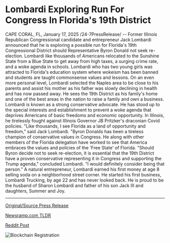 # Lombardi Exploring Run For Congress In Florida's 19th District

CAPE CORAL, FL, January 17, 2025 /24-7PressRelease/ -- Former Illinois Republican Congressional candidate and entrepreneur Jack Lombardi announced that he is exploring a possible run for Florida's 19th Congressional District should Representative Byron Donald not seek re-election. Lombardi like thousands of Americans relocated to the Sunshine State from a Blue State to get away from high taxes, a surging crime rate, and a woke agenda in schools. Lombardi who has two young girls was attracted to Florida's education system where wokeism has been banned and students are taught commonsense values and lessons. On an even more personal level, Lombardi selected the Naples area to be close to his parents and assist his mother as his father was slowly declining in health and has now passed away. He sees the 19th District as his family's home and one of the best areas in the nation to raise a family and own a business.  Lombardi is known as a strong conservative advocate. He has stood up to the special interests and establishment to prevent a woke agenda that deprives Americans of basic freedoms and economic opportunity. In Illinois, he tirelessly fought against Illinois Governor JB Pritzker's draconian Covid policies.  "Like thousands, I see Florida as a land of opportunity and freedom," said Jack Lombardi. "Byron Donalds has been a tireless champion of conservative values in Congress. He along with other members of the Florida delegation have worked to see that America embraces the values and policies of the 'Free State' of Florida.  "Should Byron decide not to seek re-election, it is essential that the 19th District have a proven conservative representing it in Congress and supporting the Trump agenda," concluded Lombardi. "I would definitely consider being that person."  A natural entrepreneur, Lombardi earned his first money at age 8 selling soda on a neighborhood street corner. He started his first business, Lombardi Trucking, by age 22 and has never looked back.   He is proud to be the husband of Sharon Lombardi and father of his son Jack III and daughters, Summer and Joy. 

---

[Original/Source Press Release](https://www.24-7pressrelease.com/press-release/518194/lombardi-exploring-run-for-congress-in-floridas-19th-district)
                    

[Newsramp.com TLDR](https://newsramp.com/curated-news/jack-lombardi-considers-congressional-run-in-florida-s-19th-district/35194fbdc4e245871ad62f4ef3680edd) 

 



[Reddit Post](https://www.reddit.com/r/newsramp/comments/1i3bpq9/jack_lombardi_considers_congressional_run_in/) 



![Blockchain Registration](https://cdn.newsramp.app/24-7PressRelease/qrcode/251/17/divekly7.webp)